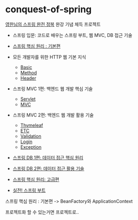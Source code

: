 # conquest-of-spring

[영한님의 스프링 완전 정복](https://www.inflearn.com/roadmaps/373) 완강 기념 체득 프로젝트

- 스프링 입문: 코드로 배우는 스프링 부트, 웹 MVC, DB 접근 기술 

- [스프링 핵심 원리 : 기본편](https://jihunparkme.github.io/Spring-Core/)

- 모든 개발자를 위한 HTTP 웹 기본 지식
  - [Basic](https://jihunparkme.github.io/Http-Web-Network_basic/)
  - [Method](https://jihunparkme.github.io/Http-Web-Network_method/)
  - [Header](https://jihunparkme.github.io/Http-Web-Network_header/)

- 스프링 MVC 1편: 백엔드 웹 개발 핵심 기술
  - [Servlet](https://jihunparkme.github.io/Spring-MVC-Part1-Servlet/)
  - [MVC](https://jihunparkme.github.io/Spring-MVC-Part1-MVC/)

- 스프링 MVC 2편: 백엔드 웹 개발 활용 기술
  - [Thymeleaf](https://jihunparkme.github.io/Spring-MVC-Part2-Thymeleaf/)
  - [ETC](https://jihunparkme.github.io/Spring-MVC-Part2-Etc/)
  - [Validation](https://jihunparkme.github.io/Spring-MVC-Part2-Validation/)
  - [Login](https://jihunparkme.github.io/Spring-MVC-Part2-Login/)
  - [Exception](https://jihunparkme.github.io/Spring-MVC-Part2-Exception/)

- [스프링 DB 1편: 데이터 접근 핵심 원리](https://jihunparkme.github.io/Spring-DB-Part1/)

- [스프링 DB 2편: 데이터 접근 활용 기술](https://jihunparkme.github.io/Spring-DB-Part2/)

- [스프링 핵심 원리: 고급편](https://jihunparkme.github.io/Spring-Core-Principles-Advanced/)

- [실전! 스프링 부트](https://jihunparkme.github.io/spring-boot/)


스프링 핵심 원리 : 기본편 -> BeanFactory와 ApplicationContext

프로젝트화 할 수 있는거면 프로젝트로..